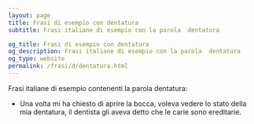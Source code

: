 ```yaml
---
layout: page
title: Frasi di esempio con dentatura 
subtitle: Frasi italiane di esempio con la parola  dentatura

og_title: Frasi di esempio con dentatura 
og_description: Frasi italiane di esempio con la parola  dentatura
og_type: website
permalink: /frasi/d/dentatura.html
---
```


Frasi italiane di esempio contenenti la parola dentatura:


- Una volta mi ha chiesto di aprire la bocca, voleva vedere lo stato della mia dentatura, il dentista gli aveva detto che le carie sono ereditarie.
